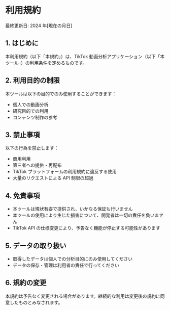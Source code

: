 # 利用規約

最終更新日: 2024 年[現在の月日]

## 1. はじめに

本利用規約（以下「本規約」）は、TikTok 動画分析アプリケーション（以下「本ツール」）の利用条件を定めるものです。

## 2. 利用目的の制限

本ツールは以下の目的でのみ使用することができます：

- 個人での動画分析
- 研究目的での利用
- コンテンツ制作の参考

## 3. 禁止事項

以下の行為を禁止します：

- 商用利用
- 第三者への提供・再配布
- TikTok プラットフォームの利用規約に違反する使用
- 大量のリクエストによる API 制限の超過

## 4. 免責事項

- 本ツールは現状有姿で提供され、いかなる保証も行いません
- 本ツールの使用により生じた損害について、開発者は一切の責任を負いません
- TikTok API の仕様変更により、予告なく機能が停止する可能性があります

## 5. データの取り扱い

- 取得したデータは個人での分析目的にのみ使用してください
- データの保存・管理は利用者の責任で行ってください

## 6. 規約の変更

本規約は予告なく変更される場合があります。継続的な利用は変更後の規約に同意したものとみなされます。

